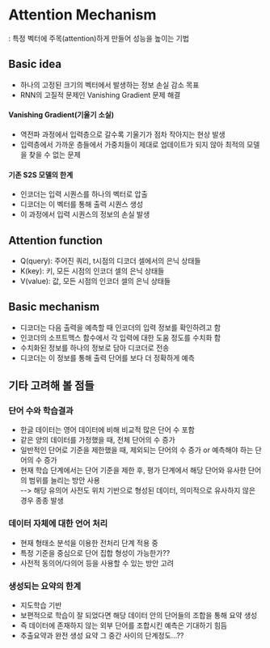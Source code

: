 # Attention Mechanism

: 특정 벡터에 주목(attention)하게 만들어 성능을 높이는 기법

## Basic idea

- 하나의 고정된 크기의 벡터에서 발생하는 정보 손실 감소 목표
- RNN의 고질적 문제인 Vanishing Gradient 문제 해결

#### Vanishing Gradient(기울기 소실)

- 역전파 과정에서 입력층으로 갈수록 기울기가 점차 작아지는 현상 발생
- 입력층에서 가까운 층들에서 가중치들이 제대로 업데이트가 되지 않아 최적의 모델을 찾을 수 없는 문제

#### 기존 S2S 모델의 한계

- 인코더는 입력 시퀀스를 하나의 벡터로 압출
- 디코더는 이 벡터를 통해 출력 시퀀스 생성
- 이 과정에서 입력 시퀀스의 정보의 손실 발생

## Attention function

- Q(query): 주어진 쿼리, t시점의 디코더 셀에서의 은닉 상태들
- K(key): 키, 모든 시점의 인코더 셀의 은닉 상태들
- V(value): 값, 모든 시점의 인코더 셀의 은닉 상태들

## Basic mechanism

- 디코더는 다음 출력을 예측할 때 인코더의 입력 정보를 확인하려고 함
- 인코더의 소프트맥스 함수에서 각 입력에 대한 도움 정도를 수치화 함
- 수치화된 정보를 하나의 정보로 담아 디코더로 전송
- 디코더는 이 정보를 통해 출력 단어를 보다 더 정확하게 예측

## 기타 고려해 볼 점들

### 단어 수와 학습결과

- 한글 데이터는 영어 데이터에 비해 비교적 많은 단어 수 포함
- 같은 양의 데이터를 가정했을 때, 전체 단어의 수 증가
- 일반적인 단어로 기준을 제한했을 때, 제외되는 단어의 수 증가 or 예측해야 하는 단어의 수 증가
- 현재 학습 단계에서는 단어 기준을 제한 후, 평가 단계에서 해당 단어와 유사한 단어의 범위를 늘리는 방안 사용<br/>
  --> 해당 유의어 사전도 위치 기반으로 형성된 데이터, 의미적으로 유사하지 않은 경우 종종 발생

### 데이터 자체에 대한 언어 처리

- 현재 형태소 분석을 이용한 전처리 단계 적용 중
- 특정 기준을 중심으로 단어 집합 형성이 가능한가??
- 사전적 동의어/다의어 등을 사용할 수 있는 방안 고려

### 생성되는 요약의 한계

- 지도학습 기반
- 보편적으로 학습이 잘 되었다면 해당 데이터 안의 단어들의 조합을 통해 요약 생성
- 즉 데이터에 존재하지 않는 외부 단어를 조합시킨 예측은 기대하기 힘듬
- 추출요약과 완전 생성 요약 그 중간 사이의 단계정도...??
